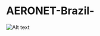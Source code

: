 # AERONET-Brazil-


![Alt text](https://github.com/rnoeliab/AERONET-Brazil-/blob/main/figures/area_study.png)
